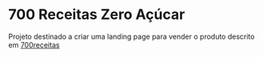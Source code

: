 # 700 Receitas Zero Açúcar

Projeto destinado a criar uma landing page para vender o produto descrito em [700receitas](https://700receitas.com/)